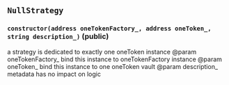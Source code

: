 ## `NullStrategy`






### `constructor(address oneTokenFactory_, address oneToken_, string description_)` (public)

a strategy is dedicated to exactly one oneToken instance
     @param oneTokenFactory_ bind this instance to oneTokenFactory instance
     @param oneToken_ bind this instance to one oneToken vault
     @param description_ metadata has no impact on logic




